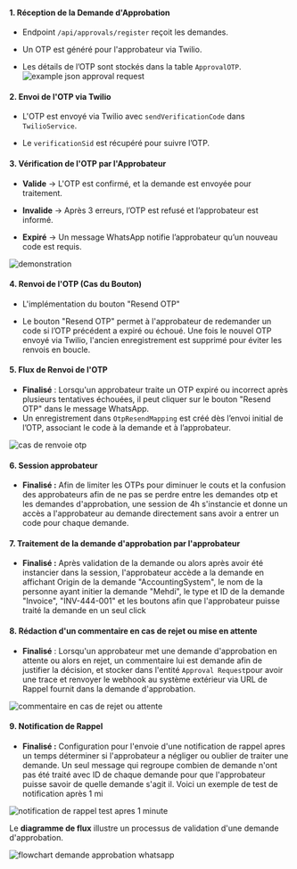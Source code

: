 #### 1. **Réception de la Demande d'Approbation**

- Endpoint `/api/approvals/register` reçoit les demandes.
    
- Un OTP est généré pour l'approbateur via Twilio.
    
- Les détails de l’OTP sont stockés dans la table `ApprovalOTP`.
![example json approval request](https://github.com/user-attachments/assets/94474f51-56e5-4840-b83b-88fa42c7807b)

#### 2. **Envoi de l'OTP via Twilio**

- L'OTP est envoyé via Twilio avec `sendVerificationCode` dans `TwilioService`.
    
- Le `verificationSid` est récupéré pour suivre l’OTP.

#### 3. **Vérification de l'OTP par l'Approbateur**

-  **Valide** → L'OTP est confirmé, et la demande est envoyée pour traitement.
    
- **Invalide** → Après 3 erreurs, l’OTP est refusé et l’approbateur est informé.
    
- **Expiré** → Un message WhatsApp notifie l’approbateur qu’un nouveau code est requis.

![demonstration](https://github.com/user-attachments/assets/450b69e6-2dcf-4231-a1b8-de04c3108937)


#### 4. **Renvoi de l'OTP (Cas du Bouton)**

- L'implémentation du bouton "Resend OTP" 

- Le bouton "Resend OTP" permet à l'approbateur de redemander un code si l’OTP précédent a expiré ou échoué. Une fois le nouvel OTP envoyé via Twilio, l'ancien enregistrement est supprimé pour éviter les renvois en boucle.

#### 5. **Flux de Renvoi de l'OTP**

- **Finalisé** : Lorsqu'un approbateur traite un OTP expiré ou incorrect après plusieurs tentatives échouées, il peut cliquer sur le bouton "Resend OTP" dans le message WhatsApp.
- Un enregistrement dans `OtpResendMapping` est créé dès l’envoi initial de l’OTP, associant le code à la demande et à l’approbateur.

![cas de renvoie otp](https://github.com/user-attachments/assets/bd2c05a5-56a4-4e19-afe2-ce3b31a82898)



#### **6. Session approbateur**

* **Finalisé :** Afin de limiter les OTPs pour diminuer le couts et la confusion des approbateurs afin de ne pas se perdre entre les demandes otp et les demandes d'approbation, une session de 4h s'instancie et donne un accès a l'approbateur au demande directement sans avoir a entrer un code pour chaque demande.

#### **7. Traitement de la demande d'approbation par l'approbateur**

* **Finalisé :** Après validation de la demande ou alors après avoir été instancier dans la session, l'approbateur accède a la demande en affichant Origin de la demande "AccountingSystem", le nom de la personne ayant initier la demande "Mehdi", le type et ID de la demande "Invoice", "INV-444-001" et les boutons afin que l'approbateur puisse traité la demande en un seul click
#### **8. Rédaction d'un commentaire en cas de rejet ou mise en attente**

* **Finalisé** : Lorsqu'un approbateur met une demande d'approbation en attente ou alors en rejet, un commentaire lui est demande afin de justifier la décision, et stocker dans l'entité `Approval Request`pour avoir une trace et renvoyer le webhook au système extérieur via URL de Rappel fournit dans la demande d'approbation.

![commentaire en cas de rejet ou attente](https://github.com/user-attachments/assets/7b270d59-6070-4816-819e-7b325063de7a)


#### **9. Notification de Rappel**

* **Finalisé :** Configuration pour l'envoie d'une notification de rappel apres un temps déterminer si l'approbateur a négliger ou oublier de traiter une demande. Un seul message qui regroupe combien de demande n'ont pas été traité avec ID de chaque demande pour que l'approbateur puisse savoir de quelle demande s'agit il. Voici un exemple de test de notification après 1 mi

![notification de rappel test apres 1 minute ](https://github.com/user-attachments/assets/41eee3f0-0cfd-4066-8b07-179968c939dd)


Le **diagramme de flux** illustre un processus de validation d'une demande d'approbation.

![flowchart demande approbation whatsapp](https://github.com/user-attachments/assets/03701324-670a-4a19-bc79-84c9e2a502af)


